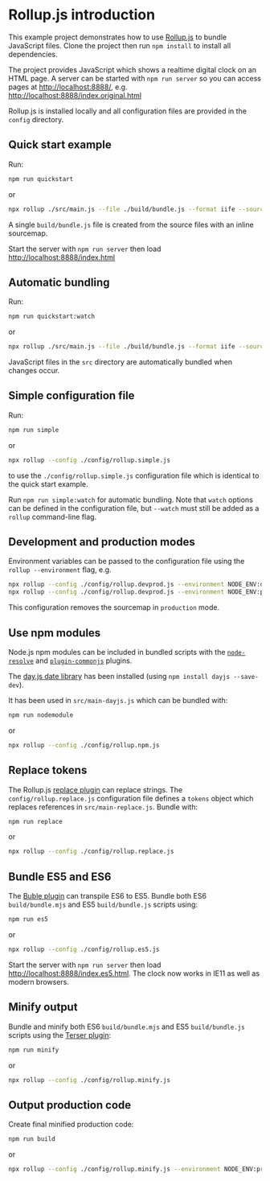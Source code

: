 # Rollup.js introduction

This example project demonstrates how to use [Rollup.js](https://rollupjs.org/) to bundle JavaScript files. Clone the project then run `npm install` to install all dependencies.

The project provides JavaScript which shows a realtime digital clock on an HTML page. A server can be started with `npm run server` so you can access pages at <http://localhost:8888/>, e.g. <http://localhost:8888/index.original.html>

Rollup.js is installed locally and all configuration files are provided in the `config` directory.


## Quick start example

Run:

```bash
npm run quickstart
```

or

```bash
npx rollup ./src/main.js --file ./build/bundle.js --format iife --sourcemap inline
```

A single `build/bundle.js` file is created from the source files with an inline sourcemap.

Start the server with `npm run server` then load <http://localhost:8888/index.html>


## Automatic bundling

Run:

```bash
npm run quickstart:watch
```

or

```bash
npx rollup ./src/main.js --file ./build/bundle.js --format iife --sourcemap inline --watch --no-watch.clearScreen
```

JavaScript files in the `src` directory are automatically bundled when changes occur.


## Simple configuration file

Run:

```bash
npm run simple
```

or

```bash
npx rollup --config ./config/rollup.simple.js
```

to use the `./config/rollup.simple.js` configuration file which is identical to the quick start example.

Run `npm run simple:watch` for automatic bundling. Note that `watch` options can be defined in the configuration file, but `--watch` must still be added as a `rollup` command-line flag.


## Development and production modes

Environment variables can be passed to the configuration file using the `rollup --environment` flag, e.g.

```bash
npx rollup --config ./config/rollup.devprod.js --environment NODE_ENV:development
npx rollup --config ./config/rollup.devprod.js --environment NODE_ENV:production
```

This configuration removes the sourcemap in `production` mode.


## Use npm modules

Node.js npm modules can be included in bundled scripts with the [`node-resolve`](https://github.com/rollup/plugins/tree/master/packages/node-resolve) and [`plugin-commonjs`](https://github.com/rollup/plugins/tree/master/packages/commonjs) plugins.

The [day.js date library](https://day.js.org/) has been installed (using `npm install dayjs --save-dev`).

It has been used in `src/main-dayjs.js` which can be bundled with:

```bash
npm run nodemodule
```

or

```bash
npx rollup --config ./config/rollup.npm.js
```


## Replace tokens

The Rollup.js [replace plugin](https://github.com/rollup/plugins/tree/master/packages/replace) can replace strings. The `config/rollup.replace.js` configuration file defines a `tokens` object which replaces references in `src/main-replace.js`. Bundle with:

```bash
npm run replace
```

or

```bash
npx rollup --config ./config/rollup.replace.js
```


## Bundle ES5 and ES6

The [Buble plugin](https://github.com/rollup/plugins/tree/master/packages/buble) can transpile ES6 to ES5. Bundle both ES6 `build/bundle.mjs` and ES5 `build/bundle.js` scripts using:

```bash
npm run es5
```

or

```bash
npx rollup --config ./config/rollup.es5.js
```

Start the server with `npm run server` then load <http://localhost:8888/index.es5.html>. The clock now works in IE11 as well as modern browsers.


## Minify output

Bundle and minify both ES6 `build/bundle.mjs` and ES5 `build/bundle.js` scripts using the [Terser plugin](https://github.com/TrySound/rollup-plugin-terser):

```bash
npm run minify
```

or

```bash
npx rollup --config ./config/rollup.minify.js
```


## Output production code

Create final minified production code:

```bash
npm run build
```

or

```bash
npx rollup --config ./config/rollup.minify.js --environment NODE_ENV:production
```
